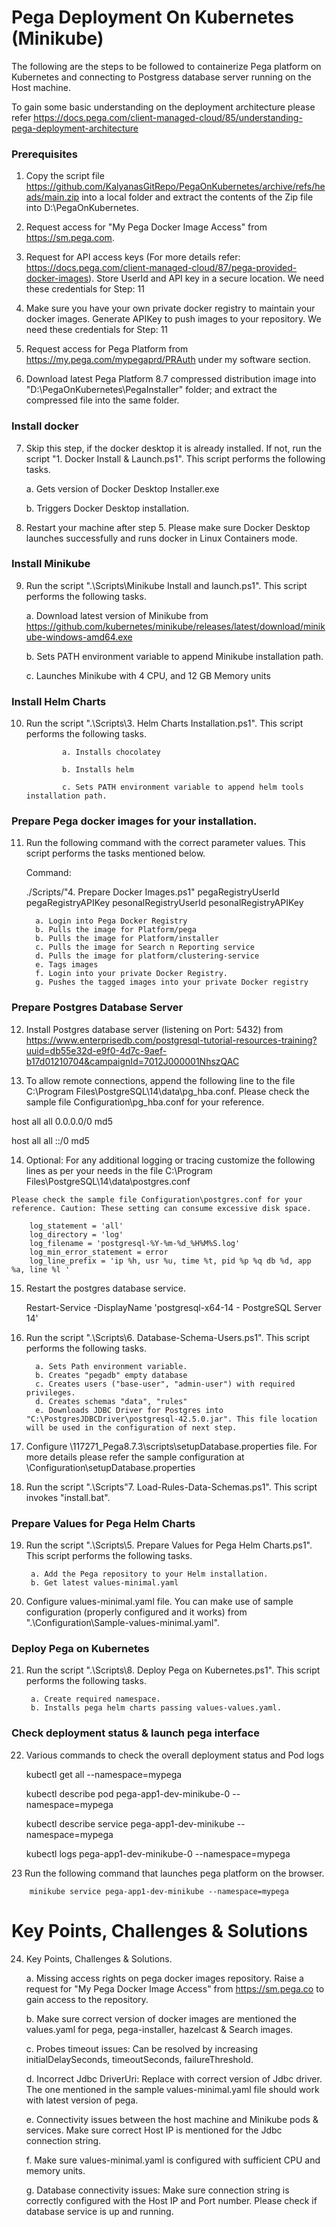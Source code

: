 # Pega Deployment On Kubernetes (Minikube)

The following are the steps to be followed to containerize Pega platform on Kubernetes and connecting to Postgress database server running on the Host machine. 

To gain some basic understanding on the deployment architecture please refer https://docs.pega.com/client-managed-cloud/85/understanding-pega-deployment-architecture

### Prerequisites

1. Copy the script file https://github.com/KalyanasGitRepo/PegaOnKubernetes/archive/refs/heads/main.zip into a local folder and extract the contents of the Zip file into D:\PegaOnKubernetes.

2. Request access for "My Pega Docker Image Access" from https://sm.pega.com.

3. Request for API access keys (For more details refer: https://docs.pega.com/client-managed-cloud/87/pega-provided-docker-images). Store UserId and API key in a secure location. We need these credentials for Step: 11

4. Make sure you have your own private docker registry to maintain your docker images. Generate APIKey to push images to your repository. We need these credentials for Step: 11

5. Request access for Pega Platform from https://my.pega.com/mypegaprd/PRAuth under my software section.

6. Download latest Pega Platform 8.7 compressed distribution image into "D:\PegaOnKubernetes\PegaInstaller\"  folder; and extract the compressed file into the same folder. 

### Install docker

7. Skip this step, if the docker desktop it is already installed. If not, run the script "1. Docker Install & Launch.ps1". This script performs the following tasks.
    
    a. Gets version of Docker Desktop Installer.exe
    
    b. Triggers Docker Desktop installation.
    
8. Restart your machine after step 5. Please make sure Docker Desktop launches successfully and runs docker in Linux Containers mode. 

### Install Minikube

9. Run the script ".\Scripts\Minikube Install and launch.ps1". This script performs the following tasks.

    a. Download latest version of Minikube from https://github.com/kubernetes/minikube/releases/latest/download/minikube-windows-amd64.exe

    b. Sets PATH environment variable to append Minikube installation path.

    c. Launches Minikube with 4 CPU, and 12 GB Memory units

### Install Helm Charts

10. Run the script ".\Scripts\3. Helm Charts Installation.ps1". This script performs the following tasks.

                a. Installs chocolatey
                
                b. Installs helm
                
                c. Sets PATH environment variable to append helm tools installation path.
                
 ### Prepare Pega docker images for your installation.
 

11. Run the following command with the correct parameter values. This script performs the tasks mentioned below.

    Command: 
    
    ./Scripts/"4. Prepare Docker Images.ps1" pegaRegistryUserId pegaRegistryAPIKey pesonalRegistryUserId pesonalRegistryAPIKey

          a. Login into Pega Docker Registry
          b. Pulls the image for Platform/pega
          b. Pulls the image for Platform/installer
          c. Pulls the image for Search n Reporting service
          d. Pulls the image for platform/clustering-service
          e. Tags images
          f. Login into your private Docker Registry.
          g. Pushes the tagged images into your private Docker registry
 
 ### Prepare Postgres Database Server 
 
12. Install Postgres database server (listening on Port: 5432) from https://www.enterprisedb.com/postgresql-tutorial-resources-training?uuid=db55e32d-e9f0-4d7c-9aef-b17d01210704&campaignId=7012J000001NhszQAC

 
13. To allow remote connections, append the following line to the file C:\Program Files\PostgreSQL\14\data\pg_hba.conf. 
    Please check the sample file Configuration\pg_hba.conf for your reference.

host    all     all             0.0.0.0/0            md5

host    all     all             ::/0            md5
 
14.  Optional: For any additional logging or tracing customize the following lines as per your needs in the file C:\Program Files\PostgreSQL\14\data\postgres.conf 

    Please check the sample file Configuration\postgres.conf for your reference. Caution: These setting can consume excessive disk space.
    
        log_statement = 'all' 
        log_directory = 'log'
        log_filename = 'postgresql-%Y-%m-%d_%H%M%S.log'
        log_min_error_statement = error
        log_line_prefix = 'ip %h, usr %u, time %t, pid %p %q db %d, app %a, line %l '

15. Restart the postgres database service. 

    Restart-Service -DisplayName 'postgresql-x64-14 - PostgreSQL Server 14'

16. Run the script ".\Scripts\6. Database-Schema-Users.ps1". This script performs the following tasks. 

          a. Sets Path environment variable.
          b. Creates "pegadb" empty database
          c. Creates users ("base-user", "admin-user") with required privileges.
          d. Creates schemas "data", "rules"
          e. Downloads JDBC Driver for Postgres into "C:\PostgresJDBCDriver\postgresql-42.5.0.jar". This file location will be used in the configuration of next step. 

17. Configure \117271_Pega8.7.3\scripts\setupDatabase.properties file. For more details please refer the sample configuration at \Configuration\setupDatabase.properties

18. Run the script ".\Scripts\"7. Load-Rules-Data-Schemas.ps1". This script invokes "install.bat".

 ### Prepare Values for Pega Helm Charts
 
 19. Run the script ".\Scripts\5. Prepare Values for Pega Helm Charts.ps1". This script performs the following tasks.

          a. Add the Pega repository to your Helm installation.
          b. Get latest values-minimal.yaml
          
 20. Configure values-minimal.yaml file. You can make use of sample configuration (properly configured and it works) from ".\Configuration\Sample-values-minimal.yaml".  

 ### Deploy Pega on Kubernetes
 21. Run the script ".\Scripts\8. Deploy Pega on Kubernetes.ps1". This script performs the following tasks. 

          a. Create required namespace.
          b. Installs pega helm charts passing values-values.yaml.
          
          
 ### Check deployment status  & launch pega interface
 22. Various commands to check the overall deployment status and Pod logs

        kubectl get all --namespace=mypega
        
        kubectl describe  pod pega-app1-dev-minikube-0 --namespace=mypega
        
        kubectl describe  service pega-app1-dev-minikube --namespace=mypega
        
        kubectl logs pega-app1-dev-minikube-0 --namespace=mypega
        
    
  23 Run the following command that launches pega platform on the browser. 
   
        minikube service pega-app1-dev-minikube --namespace=mypega
   
 # Key Points, Challenges & Solutions
 
 24. Key Points, Challenges & Solutions.

        a. Missing access rights on pega docker images repository. Raise a request for "My Pega Docker Image Access" from https://sm.pega.co to gain access to the repository.

        b. Make sure correct version of docker images are mentioned the values.yaml for pega, pega-installer, hazelcast & Search images.

        c. Probes timeout issues: Can be resolved by increasing initialDelaySeconds, timeoutSeconds, failureThreshold.

        d. Incorrect Jdbc DriverUri: Replace with correct version of Jdbc driver. The one mentioned in the sample values-minimal.yaml file should work with latest version of pega.

        e. Connectivity issues between the host machine and Minikube pods & services. Make sure correct Host IP is mentioned for the Jdbc connection string.

        f. Make sure values-minimal.yaml is configured with sufficient CPU and memory units.

        g. Database connectivity issues: Make sure connection string is correctly configured with the Host IP and Port number. Please check if database service is up and running.


